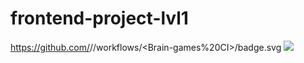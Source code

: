 # frontend-project-lvl1
https://github.com/<NastyaSinitsyna>/<frontend-project-lvl1>/workflows/<Brain-games%20CI>/badge.svg
<a href="https://codeclimate.com/github/NastyaSinitsyna/frontend-project-lvl1/maintainability"><img src="https://api.codeclimate.com/v1/badges/9f08646be084243f4688/maintainability" /></a>